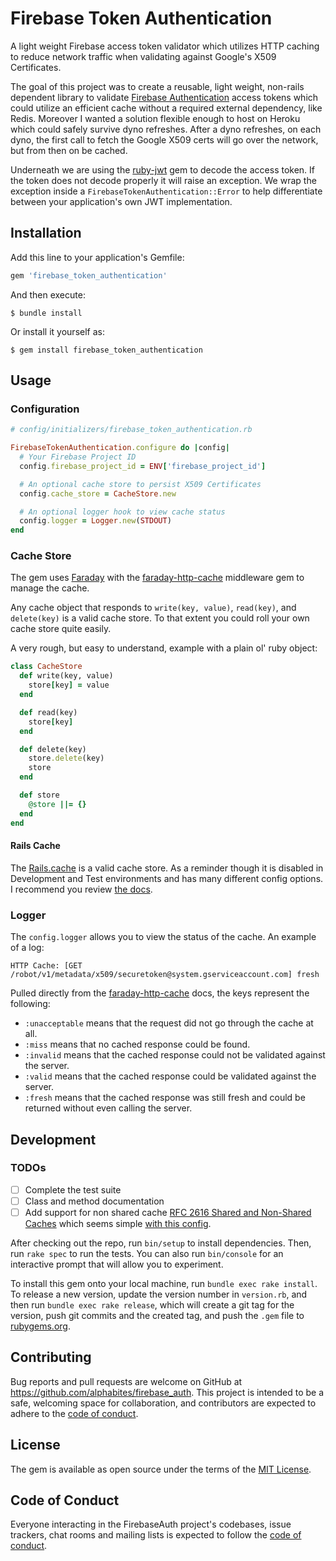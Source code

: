 # Firebase Token Authentication

A light weight Firebase access token validator which utilizes HTTP caching to reduce network traffic when validating against Google's X509 Certificates.

The goal of this project was to create a reusable, light weight, non-rails dependent library to validate [Firebase Authentication](https://firebase.google.com/docs/auth) access tokens which could utilize an efficient cache without a required external dependency, like Redis. Moreover I wanted a solution flexible enough to host on Heroku which could safely survive dyno refreshes. After a dyno refreshes, on each dyno, the first call to fetch the Google X509 certs will go over the network, but from then on be cached.

Underneath we are using the [ruby-jwt](https://github.com/jwt/ruby-jwt) gem to decode the access token. If the token does not decode properly it will raise an exception. We wrap the exception inside a `FirebaseTokenAuthentication::Error` to help differentiate between your application's own JWT implementation.

## Installation

Add this line to your application's Gemfile:

```ruby
gem 'firebase_token_authentication'
```

And then execute:

    $ bundle install

Or install it yourself as:

    $ gem install firebase_token_authentication

## Usage

### Configuration

```ruby
# config/initializers/firebase_token_authentication.rb

FirebaseTokenAuthentication.configure do |config|
  # Your Firebase Project ID
  config.firebase_project_id = ENV['firebase_project_id']

  # An optional cache store to persist X509 Certificates
  config.cache_store = CacheStore.new

  # An optional logger hook to view cache status
  config.logger = Logger.new(STDOUT)
end
```

### Cache Store

The gem uses [Faraday](https://github.com/lostisland/faraday) with the [faraday-http-cache](https://github.com/sourcelevel/faraday-http-cache) middleware gem to manage the cache.

Any cache object that responds to `write(key, value)`, `read(key)`, and `delete(key)` is a valid cache store. To that extent you could roll your own cache store quite easily.

A very rough, but easy to understand, example with a plain ol' ruby object:

```ruby
class CacheStore
  def write(key, value)
    store[key] = value
  end

  def read(key)
    store[key]
  end

  def delete(key)
    store.delete(key)
    store
  end

  def store
    @store ||= {}
  end
end
```

#### Rails Cache

The [Rails.cache](https://guides.rubyonrails.org/caching_with_rails.html) is a valid cache store. As a reminder though it is disabled in Development and Test environments and has many different config options. I recommend you review [the docs](https://guides.rubyonrails.org/caching_with_rails.html).

### Logger

The `config.logger` allows you to view the status of the cache. An example of a log:

`HTTP Cache: [GET /robot/v1/metadata/x509/securetoken@system.gserviceaccount.com] fresh`

Pulled directly from the [faraday-http-cache](https://github.com/sourcelevel/faraday-http-cache) docs, the keys represent the following:

- `:unacceptable` means that the request did not go through the cache at all.
- `:miss` means that no cached response could be found.
- `:invalid` means that the cached response could not be validated against the server.
- `:valid` means that the cached response could be validated against the server.
- `:fresh` means that the cached response was still fresh and could be returned without even calling the server.

## Development

### TODOs

- [ ] Complete the test suite
- [ ] Class and method documentation
- [ ] Add support for non shared cache [RFC 2616 Shared and Non-Shared Caches](https://datatracker.ietf.org/doc/html/rfc2616#section-13.7) which seems simple [with this config](https://github.com/sourcelevel/faraday-http-cache#shared-vs-non-shared-caches).

After checking out the repo, run `bin/setup` to install dependencies. Then, run `rake spec` to run the tests. You can also run `bin/console` for an interactive prompt that will allow you to experiment.

To install this gem onto your local machine, run `bundle exec rake install`. To release a new version, update the version number in `version.rb`, and then run `bundle exec rake release`, which will create a git tag for the version, push git commits and the created tag, and push the `.gem` file to [rubygems.org](https://rubygems.org).

## Contributing

Bug reports and pull requests are welcome on GitHub at https://github.com/alphabites/firebase_auth. This project is intended to be a safe, welcoming space for collaboration, and contributors are expected to adhere to the [code of conduct](https://github.com/alphabites/firebase_auth/blob/main/CODE_OF_CONDUCT.md).

## License

The gem is available as open source under the terms of the [MIT License](https://opensource.org/licenses/MIT).

## Code of Conduct

Everyone interacting in the FirebaseAuth project's codebases, issue trackers, chat rooms and mailing lists is expected to follow the [code of conduct](https://github.com/[USERNAME]/firebase_auth/blob/main/CODE_OF_CONDUCT.md).
